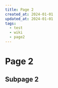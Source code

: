 ```yaml
---
title: Page 2
created_at: 2024-01-01
updated_at: 2024-01-01
tags:
  - test
  - wiki
  - page2
---
```


# Page 2

## Subpage 2
